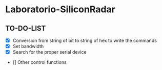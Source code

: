# Laboratorio-SiliconRadar

## TO-DO-LIST
 - [x] Conversion from string of bit to string of hex to write the commands
 - [x] Set bandwidth
 - [x] Search for the proper serial device
 - [] Other control functions